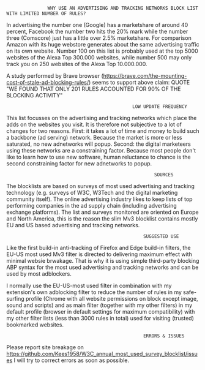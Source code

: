                    WHY USE AN ADVERTISING AND TRACKING NETWORKS BLOCK LIST WITH LIMITED NUMBER OF RULES? 
In advertising the number one (Google) has a marketshare of around 40 percent, Facebook the number two hits the 20% mark while the number three (Comscore) just has a little over 2.5% marketshare. For comparison Amazon with its huge webstore generates about the same advertising traffic on its own website. Number 100 on this list is probably used at the top 5000 websites of the Alexa Top 300.000 websites, while number 500 may only track you on 250 websites of the Alexa Top 10.000.000. 

A study performed by Brave browser (https://brave.com/the-mounting-cost-of-stale-ad-blocking-rules/) seems to support above claim: QUOTE "WE FOUND THAT ONLY 201 RULES ACCOUNTED FOR 90% OF THE BLOCKING ACTIVITY" 

                                                  LOW UPDATE FREQUENCY
This list focusses on the advertising and tracking networks which place the adds on the websites you visit. It is therefore not subjective to a lot of changes for two reasons. First: it takes a lot of time and money to build such a backbone (ad serving) network. Because the market is more or less saturated, no new adnetworks will popup. Second: the digital marketeers using these networks are a constraining factor. Because most people don't like to learn how to use new software, human reluctance to chance is the second constraining factor for new adnetworks to popup. 

                                                          SOURCES
The blocklists are based on surveys of most used advertising and tracking technology (e.g. surveys of W3C, W3Tech and the digital marketing community itself). The online advertising industry likes to keep lists of top performing companies in the ad supply chain (including advertising exchange platforms). The list and surveys monitored are oriented on Europe and North America, this is the reason the slim Mv3 blocklist contains mostly EU and US based advertising and tracking networks. 

                                                      SUGGESTED USE

Like the first build-in anti-tracking of Firefox and Edge build-in filters, the EU-US most used Mv3 filter is directed to delivering maximum effect with minimal websie brwakage. That is why it is using simple third-party blocking ABP syntax for the most used advertising and tracking networks and can be used by most adblockers.

I normally use the EU-US-most used filter in combination with my extension's own adblocking filter to reduce the number of rules in my safe-surfing profile (Chrome with all website permissions on block except image, sound and scripts) and as main filter (together with my other filters) in my default profile (browser in default settings for maximum compatibility) with my other filter lists (less than 3000 rules in total) used for visiting (trusted) bookmarked websites. 

                                                      ERRORS & ISSUES
Please report site breakage on https://github.com/Kees1958/W3C_annual_most_used_survey_blocklist/issues I will try to correct errors as soon as possible.  
